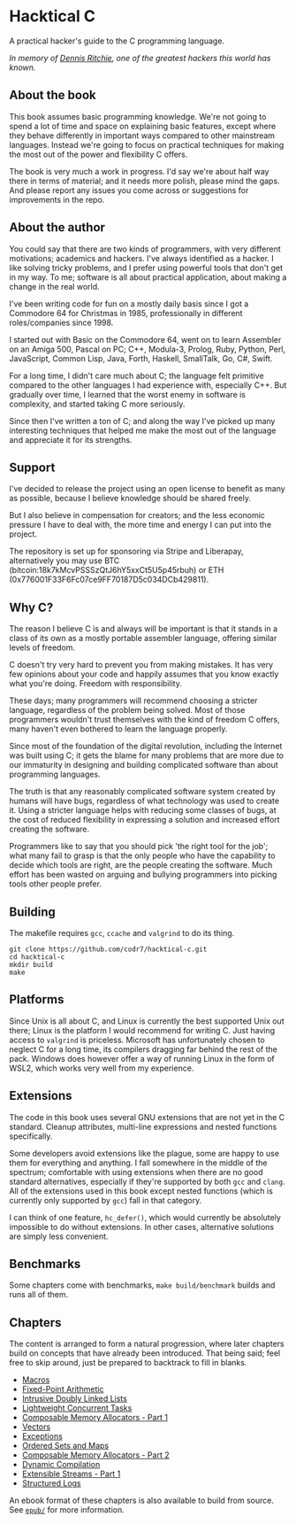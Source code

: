 # Hacktical C
A practical hacker's guide to the C programming language.

*In memory of [Dennis Ritchie](https://en.wikipedia.org/wiki/Dennis_Ritchie),
one of the greatest hackers this world has known.*

## About the book
This book assumes basic programming knowledge. We're not going to spend a lot of time and space on explaining basic features, except where they behave differently in important ways compared to other mainstream languages. Instead we're going to focus on practical techniques for making the most out of the power and flexibility C offers.

The book is very much a work in progress. I'd say we're about half way there in terms of material; and it needs more polish, please mind the gaps. And please report any issues you come across or suggestions for improvements in the repo.

## About the author
You could say that there are two kinds of programmers, with very different motivations; academics and hackers. I've always identified as a hacker. I like solving tricky problems, and I prefer using powerful tools that don't get in my way. To me; software is all about practical application, about making a change in the real world.

I've been writing code for fun on a mostly daily basis since I got a Commodore 64 for Christmas in 1985, professionally in different roles/companies since 1998.

I started out with Basic on the Commodore 64, went on to learn Assembler on an Amiga 500, Pascal on PC; C++, Modula-3, Prolog, Ruby, Python, Perl, JavaScript, Common Lisp, Java, Forth, Haskell, SmallTalk, Go, C#, Swift.

For a long time, I didn't care much about C; the language felt primitive compared to the other languages I had experience with, especially C++. But gradually over time, I learned that the worst enemy in software is complexity, and started taking C more seriously.

Since then I've written a ton of C; and along the way I've picked up many interesting techniques that helped me make the most out of the language and appreciate it for its strengths.

## Support
I've decided to release the project using an open license to benefit as many as possible, because I believe knowledge should be shared freely.

But I also believe in compensation for creators; and the less economic pressure I have to deal with, the more time and energy I can put into the project. 

The repository is set up for sponsoring via Stripe and Liberapay, alternatively you may use BTC (bitcoin:18k7kMcvPSSSzQtJ6hY5xxCt5U5p45rbuh) or ETH (0x776001F33F6Fc07ce9FF70187D5c034DCb429811). 

## Why C?
The reason I believe C is and always will be important is that it stands in a class of its own as a mostly portable assembler language, offering similar levels of freedom.

C doesn't try very hard to prevent you from making mistakes. It has very few opinions about your code and happily assumes that you know exactly what you're doing. Freedom with responsibility.

These days; many programmers will recommend choosing a stricter language, regardless of the problem being solved. Most of those programmers wouldn't trust themselves with the kind of freedom C offers, many haven't even bothered to learn the language properly.

Since most of the foundation of the digital revolution, including the Internet was built using C; it gets the blame for many problems that are more due to our immaturity in designing and building complicated software than about programming languages.

The truth is that any reasonably complicated software system created by humans will have bugs, regardless of what technology was used to create it. Using a stricter language helps with reducing some classes of bugs, at the cost of reduced flexibility in expressing a solution and increased effort creating the software.

Programmers like to say that you should pick 'the right tool for the job'; what many fail to grasp is that the only people who have the capability to decide which tools are right, are the people creating the software. Much effort has been wasted on arguing and bullying programmers into picking tools other people prefer.

## Building
The makefile requires `gcc`, `ccache` and `valgrind` to do its thing.

```
git clone https://github.com/codr7/hacktical-c.git
cd hacktical-c
mkdir build
make
```

## Platforms
Since Unix is all about C, and Linux is currently the best supported Unix out there; Linux is the platform I would recommend for writing C. Just having access to `valgrind` is priceless. Microsoft has unfortunately chosen to neglect C for a long time, its compilers dragging far behind the rest of the pack. Windows does however offer a way of running Linux in the form of WSL2, which works very well from my experience.

## Extensions
The code in this book uses several GNU extensions that are not yet in the C standard. Cleanup attributes, multi-line expressions and nested functions specifically.

Some developers avoid extensions like the plague, some are happy to use them for everything and anything. I fall somewhere in the middle of the spectrum; comfortable with using extensions when there are no good standard alternatives, especially if they're supported by both `gcc` and `clang`. All of the extensions used in this book except nested functions (which is currently only supported by `gcc`) fall in that category.

I can think of one feature, `hc_defer()`, which would currently be absolutely impossible to do without extensions. In other cases, alternative solutions are simply less convenient.

## Benchmarks
Some chapters come with benchmarks, `make build/benchmark` builds and runs all of them.

## Chapters
The content is arranged to form a natural progression, where later chapters build on concepts that have already been introduced. That being said; feel free to skip around, just be prepared to backtrack to fill in blanks.

- [Macros](https://github.com/codr7/hacktical-c/tree/main/macro)
- [Fixed-Point Arithmetic](https://github.com/codr7/hacktical-c/tree/main/fix)
- [Intrusive Doubly Linked Lists](https://github.com/codr7/hacktical-c/tree/main/list)
- [Lightweight Concurrent Tasks](https://github.com/codr7/hacktical-c/tree/main/task)
- [Composable Memory Allocators - Part 1](https://github.com/codr7/hacktical-c/tree/main/malloc1)
- [Vectors](https://github.com/codr7/hacktical-c/tree/main/vector)
- [Exceptions](https://github.com/codr7/hacktical-c/tree/main/error)
- [Ordered Sets and Maps](https://github.com/codr7/hacktical-c/tree/main/set)
- [Composable Memory Allocators - Part 2](https://github.com/codr7/hacktical-c/tree/main/malloc2)
- [Dynamic Compilation](https://github.com/codr7/hacktical-c/tree/main/dynamic)
- [Extensible Streams - Part 1](https://github.com/codr7/hacktical-c/tree/main/stream1)
- [Structured Logs](https://github.com/codr7/hacktical-c/tree/main/slog)

An ebook format of these chapters is also available to build from source. See [`epub/`](./epub/README.md) for more information.
